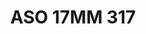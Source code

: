 ---
title: ASO 17MM 317
date: 
draft: false

# descripcion
description : Anillo de plata 925.

materials: Plata 1032

color: 

dimensions: 17mm diámetro

code: 05-23-1706

type: "Anillos"

categories: []

price: $4.620,00

price_eftvo: $3.930,00

# Images
# first image will be shown in the product page
images:
  # - image: "images/path_to_image"
  # La ubicacion de las imagenes es imagenes/Anillos/Anillos.Solo Plata/05-23-1706-aso-17mm-317
  - image: "./images/anillos/solo_plata/05-23-1706-aso-17mm-317.jpg"
---
